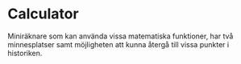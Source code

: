 # Calculator
Miniräknare som kan använda vissa matematiska funktioner, har två minnesplatser samt möjligheten att kunna återgå till vissa punkter i historiken.
